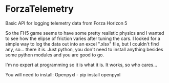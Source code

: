 # ForzaTelemetry
Basic API for logging telemetry data from Forza Horizon 5

So the FH5 game seems to have some pretty realistic physics and I wanted to see how the elipse of friction varies after tuning the cars.
I looked for a simple way to log the data out into an excel ".xlsx" file, but I couldn't find any, so... there it is.
Just python, you don't need to install anything besides some python modules and you are good to go.

I'm no expert at programming so it is what it is.
It works, so who cares...

You will need to install:
Openpyxl - pip install openpyxl
